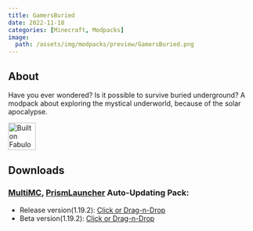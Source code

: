 ```yaml
---
title: GamersBuried
date: 2022-11-18
categories: [Minecraft, Modpacks]
image:
  path: /assets/img/modpacks/preview/GamersBuried.png
---
```

## About

Have you ever wondered? Is it possible to survive buried underground?
A modpack about exploring the mystical underworld, because of the solar apocalypse.

<img alt="Built on Fabulously Optimized" height="56" src="https://cdn.jsdelivr.net/npm/@intergrav/devins-badges@3/assets/cozy/built-with/fabulously-optimized_vector.svg">

## Downloads
### [MultiMC](https://multimc.org/), [PrismLauncher](https://prismlauncher.org/) Auto-Updating Pack:
- Release version(1.19.2): [Click or Drag-n-Drop](/GamersBuried/GamersBuried.zip)
- Beta version(1.19.2): [Click or Drag-n-Drop](/GamersBuried/GamersBuried-Beta.zip)

